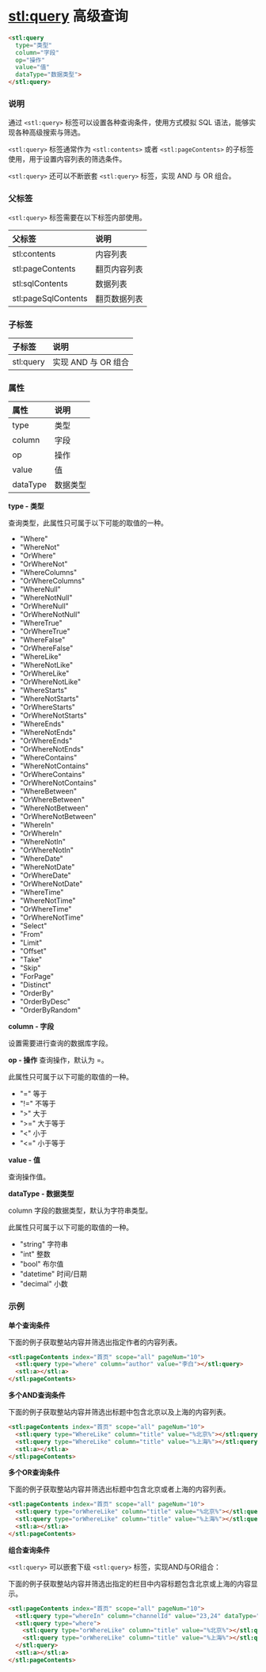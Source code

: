 # <stl:query> 高级查询

```html
<stl:query
  type="类型"
  column="字段"
  op="操作"
  value="值"
  dataType="数据类型">
</stl:query>
```

### 说明

通过 `<stl:query>` 标签可以设置各种查询条件，使用方式模拟 SQL 语法，能够实现各种高级搜索与筛选。

`<stl:query>` 标签通常作为 `<stl:contents>` 或者 `<stl:pageContents>` 的子标签使用，用于设置内容列表的筛选条件。

`<stl:query>` 还可以不断嵌套 `<stl:query>` 标签，实现 AND 与 OR 组合。

### 父标签

`<stl:query>` 标签需要在以下标签内部使用。

| 父标签 | 说明 |
|:------|:-----|
| stl:contents | 内容列表 |
| stl:pageContents | 翻页内容列表 |
| stl:sqlContents | 数据列表 |
| stl:pageSqlContents | 翻页数据列表 |


### 子标签

| 子标签 | 说明 |
|:------|:-----|
| stl:query | 实现 AND 与 OR 组合 |

### 属性

| 属性 | 说明 |
|:------|:-----|
| type | 类型 |
| column | 字段 |
| op | 操作 |
| value | 值 |
| dataType | 数据类型 |

**type - 类型**

查询类型，此属性只可属于以下可能的取值的一种。

* "Where"
* "WhereNot"
* "OrWhere"
* "OrWhereNot"
* "WhereColumns"
* "OrWhereColumns"
* "WhereNull"
* "WhereNotNull"
* "OrWhereNull"
* "OrWhereNotNull"
* "WhereTrue"
* "OrWhereTrue"
* "WhereFalse"
* "OrWhereFalse"
* "WhereLike"
* "WhereNotLike"
* "OrWhereLike"
* "OrWhereNotLike"
* "WhereStarts"
* "WhereNotStarts"
* "OrWhereStarts"
* "OrWhereNotStarts"
* "WhereEnds"
* "WhereNotEnds"
* "OrWhereEnds"
* "OrWhereNotEnds"
* "WhereContains"
* "WhereNotContains"
* "OrWhereContains"
* "OrWhereNotContains"
* "WhereBetween"
* "OrWhereBetween"
* "WhereNotBetween"
* "OrWhereNotBetween"
* "WhereIn"
* "OrWhereIn"
* "WhereNotIn"
* "OrWhereNotIn"
* "WhereDate"
* "WhereNotDate"
* "OrWhereDate"
* "OrWhereNotDate"
* "WhereTime"
* "WhereNotTime"
* "OrWhereTime"
* "OrWhereNotTime"
* "Select"
* "From"
* "Limit"
* "Offset"
* "Take"
* "Skip"
* "ForPage"
* "Distinct"
* "OrderBy"
* "OrderByDesc"
* "OrderByRandom"

**column - 字段**

设置需要进行查询的数据库字段。

**op - 操作**
查询操作，默认为 =。

此属性只可属于以下可能的取值的一种。

* "=" 等于
* "!=" 不等于
* ">" 大于
* ">=" 大于等于
* "<" 小于
* "<=" 小于等于

**value - 值**

查询操作值。

**dataType - 数据类型**

column 字段的数据类型，默认为字符串类型。

此属性只可属于以下可能的取值的一种。

* "string" 字符串
* "int" 整数
* "bool" 布尔值
* "datetime" 时间/日期
* "decimal" 小数

### 示例

**单个查询条件**

下面的例子获取整站内容并筛选出指定作者的内容列表。

```html
<stl:pageContents index="首页" scope="all" pageNum="10">
  <stl:query type="where" column="author" value="李白"></stl:query>
  <stl:a></stl:a>
</stl:pageContents>
```

**多个AND查询条件**

下面的例子获取整站内容并筛选出标题中包含北京以及上海的内容列表。

```html
<stl:pageContents index="首页" scope="all" pageNum="10">
  <stl:query type="WhereLike" column="title" value="%北京%"></stl:query>
  <stl:query type="WhereLike" column="title" value="%上海%"></stl:query>
  <stl:a></stl:a>
</stl:pageContents>
```

**多个OR查询条件**

下面的例子获取整站内容并筛选出标题中包含北京或者上海的内容列表。

```html
<stl:pageContents index="首页" scope="all" pageNum="10">
  <stl:query type="orWhereLike" column="title" value="%北京%"></stl:query>
  <stl:query type="orWhereLike" column="title" value="%上海%"></stl:query>
  <stl:a></stl:a>
</stl:pageContents>
```

**组合查询条件**

`<stl:query>` 可以嵌套下级 `<stl:query>` 标签，实现AND与OR组合：

下面的例子获取整站内容并筛选出指定的栏目中内容标题包含北京或上海的内容显示。

```html
<stl:pageContents index="首页" scope="all" pageNum="10">
  <stl:query type="whereIn" column="channelId" value="23,24" dataType="int"></stl:query>
  <stl:query type="where">
    <stl:query type="orWhereLike" column="title" value="%北京%"></stl:query>
    <stl:query type="orWhereLike" column="title" value="%上海%"></stl:query>
  </stl:query>
  <stl:a></stl:a>
</stl:pageContents>
```
